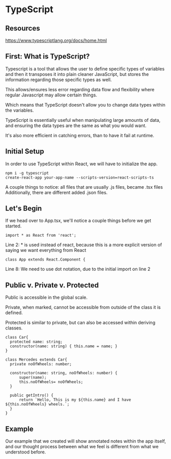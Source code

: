 # TypeScript

## Resources

https://www.typescriptlang.org/docs/home.html

## First: What is TypeScript?

  Typescript is a tool that allows the user to define specific types of variables and then it transposes it into plain cleaner JavaScript, but stores the information regarding those specific types as well.  

  This allows/ensures less error regarding data flow and flexibility where regular Javascript may allow certain things.

  Which means that TypeScript doesn't allow you to change data types within the variables.

TypeScript is essentially useful when manipulating large amounts of data, and ensuring the data types are the same as what you would want.

It's also more efficient in catching errors, than to have it fail at runtime.

## Initial Setup

  In order to use TypeScript within React, we will have to initialize the app.

  ```
  npm i -g typescript
  create-react-app your-app-name --scripts-version=react-scripts-ts
  ```

  A couple things to notice: all files that are usually .js files, became .tsx files
  Additionally, there are different added .json files.

## Let's Begin

  If we head over to App.tsx, we'll notice a couple things before we get started.
  
  ```
  import * as React from 'react'; 
  ```
  
  Line 2: * is used instead of react, because this is a more explicit version of saying we want everything from React

  ```
  class App extends React.Component {
  ```
  Line 8: We need to use dot notation, due to the initial import on line 2

## Public v. Private v. Protected
  
  Public is accessible in the global scale.

  Private, when marked, cannot be accessible from outside of the class it is defined.

  Protected is similar to private, but can also be accessed within deriving classes.

  ```
  class Car{
    protected name: string;
    constructor(name: string) { this.name = name; }
}

class Mercedes extends Car{
    private noOfWheels: number;

    constructor(name: string, noOfWheels: number) {
        super(name);
        this.noOfWheels= noOfWheels;
    }

    public getIntro() {
        return `Hello, This is my ${this.name} and I have ${this.noOfWheels} wheels.`;
    }
}
```

## Example

  Our example that we created will show annotated notes within the app itself, and our thought process between what we feel is different from what we understood before.  












